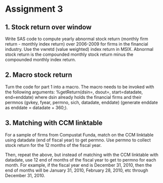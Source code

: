 # Assignment 3

## 1. Stock return over window

Write SAS code to compute yearly abnormal stock return (monthly firm return - monthly index return) over 2006-2009 for firms in the financial industry. Use the vwretd (value weighted) index return in MSIX. Abnormal stock return is the compounded monthly stock return minus the compounded monthly index return.

## 2. Macro stock return

Turn the code for part 1 into a macro. The macro needs to be invoked with the following arguments: %getReturn(dsin=, dsout=, start=datadate, end=enddate) where dsin already holds the financial firms and their permnos (gvkey, fyear, permno, sich, datadate, enddate) (generate enddate as enddate = datadate + 360;).


## 3. Matching with CCM linktable

For a sample of firms from Compustat Funda, match on the CCM linktable using datadate (end of fiscal year) to get permno. Use permno to collect stock return for the 12 months of the fiscal year. 

Then, repeat the above, but instead of matching with the CCM linktable with datadate, use 12 end of months of the fiscal year to get to permno for each month. For example, if the fiscal year end is December 31, 2010, then the end of months will be January 31, 2010, February 28, 2010, etc through December 31, 2010.


